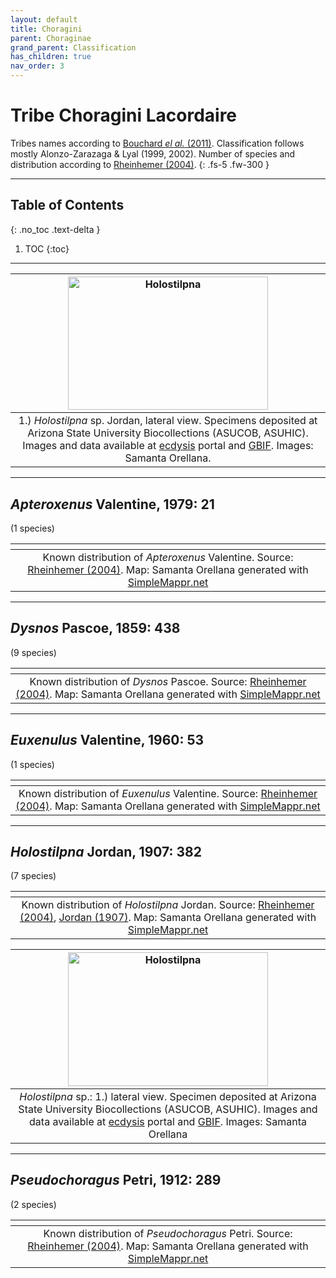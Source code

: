 ```yaml
---
layout: default
title: Choragini
parent: Choraginae
grand_parent: Classification
has_children: true
nav_order: 3
---
```



# Tribe Choragini Lacordaire

Tribes names according to [Bouchard _el al._ (2011)](https://zookeys.pensoft.net/articles.php?id=4001). Classification follows mostly Alonzo-Zarazaga & Lyal (1999, 2002). Number of species and distribution according to [Rheinhemer (2004)](https://www.zobodat.at/pdf/Mitt-Ent-Ver-Stuttgart_39_2004_0001-0244.pdf).
{: .fs-5 .fw-300 }

---

## Table of Contents
{: .no_toc .text-delta }

1. TOC
{:toc}

---

| [<img src="https://serv.biokic.asu.edu/imglib/ecdysis/ASU_ASUCOB/ASUCOB0027/ASUCOB0027370_lateral_edited_1651938315.jpg" alt="Holostilpna" width="320" height="213.4">](https://serv.biokic.asu.edu/ecdysis/collections/individual/index.php?occid=740032) | 
|:--:| 
|1.) *Holostilpna* sp. Jordan, lateral view. Specimens deposited at Arizona State University Biocollections (ASUCOB, ASUHIC). Images and data available at [ecdysis](https://serv.biokic.asu.edu/ecdysis/index.php) portal and [GBIF](gbif.org). Images: Samanta Orellana.|

---

## _Apteroxenus_ Valentine, 1979: 21
(1 species)

|<img src="https://www.simplemappr.net/map/18916" alt="" />| 
|:--:| 
|Known distribution of _Apteroxenus_ Valentine. Source: [Rheinhemer (2004)](https://www.zobodat.at/pdf/Mitt-Ent-Ver-Stuttgart_39_2004_0001-0244.pdf). Map: Samanta Orellana generated with [SimpleMappr.net](https://www.simplemappr.net/) |

---

## _Dysnos_ Pascoe, 1859: 438
(9 species)

|<img src="https://www.simplemappr.net/map/18918" alt="" />| 
|:--:| 
|Known distribution of _Dysnos_ Pascoe. Source: [Rheinhemer (2004)](https://www.zobodat.at/pdf/Mitt-Ent-Ver-Stuttgart_39_2004_0001-0244.pdf). Map: Samanta Orellana generated with [SimpleMappr.net](https://www.simplemappr.net/) |

---

## _Euxenulus_ Valentine, 1960: 53
(1 species)

|<img src="https://www.simplemappr.net/map/18915" alt="" />| 
|:--:| 
|Known distribution of _Euxenulus_ Valentine. Source: [Rheinhemer (2004)](https://www.zobodat.at/pdf/Mitt-Ent-Ver-Stuttgart_39_2004_0001-0244.pdf). Map: Samanta Orellana generated with [SimpleMappr.net](https://www.simplemappr.net/) |

---

## _Holostilpna_ Jordan, 1907: 382
(7 species)

|<img src="https://www.simplemappr.net/map/18914" alt="" />| 
|:--:| 
|Known distribution of _Holostilpna_ Jordan. Source: [Rheinhemer (2004)](https://www.zobodat.at/pdf/Mitt-Ent-Ver-Stuttgart_39_2004_0001-0244.pdf), [Jordan (1907)](https://www.biodiversitylibrary.org/item/14611#page/393/mode/1up). Map: Samanta Orellana generated with [SimpleMappr.net](https://www.simplemappr.net/) |

| [<img src="https://serv.biokic.asu.edu/imglib/ecdysis/ASU_ASUCOB/ASUCOB0027/ASUCOB0027370_lateral_edited_1651938315.jpg" alt="Holostilpna" width="320" height="213.4">](https://serv.biokic.asu.edu/ecdysis/collections/individual/index.php?occid=740032)| 
|:--:| 
|_Holostilpna_ sp.: 1.) lateral view. Specimen deposited at Arizona State University Biocollections (ASUCOB, ASUHIC). Images and data available at [ecdysis](https://serv.biokic.asu.edu/ecdysis/index.php) portal and [GBIF](gbif.org). Images: Samanta Orellana |

---

## _Pseudochoragus_ Petri, 1912: 289
(2 species)

|<img src="https://www.simplemappr.net/map/18917" alt="" />| 
|:--:| 
|Known distribution of _Pseudochoragus_ Petri. Source: [Rheinhemer (2004)](https://www.zobodat.at/pdf/Mitt-Ent-Ver-Stuttgart_39_2004_0001-0244.pdf). Map: Samanta Orellana generated with [SimpleMappr.net](https://www.simplemappr.net/) |


